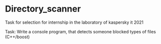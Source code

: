 # Directory_scanner
Task for selection for internship in the laboratory of kaspersky it 2021

Task: Write a console program, that detects someone blocked types of files (C++/boost)

